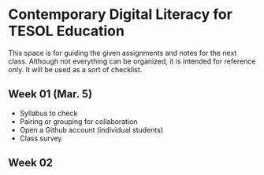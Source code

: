 # Contemporary Digital Literacy for TESOL Education

This space is for guiding the given assignments and notes for the next class. Although not everything can be organized, it is intended for reference only. It will be used as a sort of checklist.

## Week 01 (Mar. 5)
+ Syllabus to check
+ Pairing or grouping for collaboration
+ Open a Github account (individual students)
+ Class survey

## Week 02
